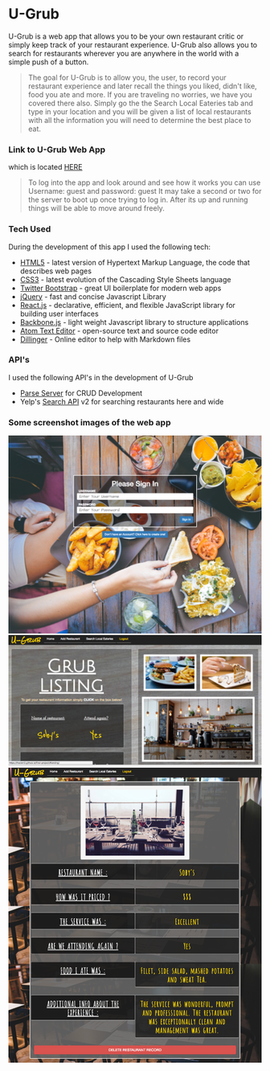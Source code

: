 # U-Grub

U-Grub is a web app that allows you to be your own restaurant critic or simply keep track of your restaurant experience. U-Grub also allows you to search for restaurants wherever you are anywhere in the world with a simple push of a button.



> The goal for U-Grub is to allow you, the user, to
> record your restaurant experience and later recall
> the things you liked, didn't like, food you ate and more.
> If you are traveling no worries, we have you covered
> there also. Simply go the the Search Local Eateries tab
> and type in your location and you will be given a list
> of local restaurants with all the information you will
> need to determine the best place to eat.


### Link to U-Grub Web App
which is located [HERE]
>To log into the app and look around and see how it works you can use Username: guest and password: guest
>It may take a second or two for the server to boot up once trying to log in. After its up and running things will be able to move around freely.

### Tech Used

During the development of this app I used the following tech:


* [HTML5] - latest version of Hypertext Markup Language, the code that describes web pages
* [CSS3] - latest evolution of the Cascading Style Sheets language
* [Twitter Bootstrap] - great UI boilerplate for modern web apps
* [jQuery] - fast and concise Javascript Library
* [React.js] - declarative, efficient, and flexible JavaScript library for building user interfaces
* [Backbone.js] - light weight Javascript library to structure applications
* [Atom Text Editor] - open-source text and source code editor
* [Dillinger] - Online editor to help with Markdown files



### API's

I used the following API's in the development of U-Grub
* [Parse Server] for CRUD Development
* Yelp's [Search API] v2 for searching restaurants here and wide


### Some screenshot images of the web app
![Login Page](app/images/screenshots/ss1.png "Login Page")
![Landing Page](app/images/screenshots/ss2.png "Landing Page")
![Detail Page](app/images/screenshots/ss3.png "Detail Page")


   [Twitter Bootstrap]: <http://twitter.github.com/bootstrap/>
   [jQuery]: <http://jquery.com>
   [HTML5]: <https://developer.mozilla.org/en-US/docs/Web/Guide/HTML/HTML5>
   [CSS3]: <https://developer.mozilla.org/en-US/docs/Web/CSS/CSS3>
   [React.js]: <https://facebook.github.io/react/>
   [Backbone.js]: <http://backbonejs.org/>
   [Atom Text Editor]: <https://atom.io/>
   [Dillinger]: <http://dillinger.io/>
   [Parse Server]: <http://parse.com/>
   [Search API]: <https://www.yelp.com/developers/documentation/v2/search_api>
   [HERE]: <https://frazierr2.github.io/final-project/>
